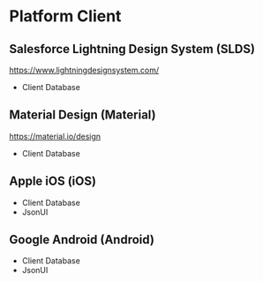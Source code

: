 # Platform Client

## Salesforce Lightning Design System (SLDS)
https://www.lightningdesignsystem.com/

* Client Database


## Material Design (Material)
https://material.io/design

* Client Database


## Apple iOS (iOS)
* Client Database
* JsonUI


## Google Android (Android)
* Client Database
* JsonUI